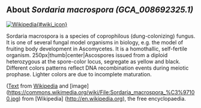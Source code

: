 
About *Sordaria macrospora (GCA\_008692325.1)* 
--------------------------------------------------------------

[![Wikipedia](/img/wikipedia_logo_v2_en.png){#wiki_icon}](http://en.wikipedia.org/wiki/Sordaria_macrospora)

Sordaria macrospora is a species of coprophilous (dung-colonizing) fungus. It is
one of several fungal model organisms in biology, e.g. the model of fruiting
body development in Ascomycetes. It is a homothallic, self-fertile organism.
250px|thumb|center|Ascospores issued from a diploid heterozygous at the
spore-color locus, segregate as yellow and black. Different colors patterns
reflect DNA recombination events during meiotic prophase. Lighter colors are due
to incomplete maturation.

([Text](http://en.wikipedia.org/wiki/Sordaria_macrospora) from [Wikipedia](http://en.wikipedia.org/) 
and [image] (https://commons.wikimedia.org/wiki/File:Sordaria_macrospora_%C3%97100.jpg) from [Wikipedia] (http://en.wikipedia.org), the free encyclopaedia.
